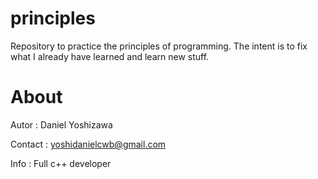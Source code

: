 # principles
Repository to practice the principles of programming. The intent is to fix what I already have learned and learn new stuff.

# About
Autor : Daniel Yoshizawa

Contact : yoshidanielcwb@gmail.com

Info : Full c++ developer
